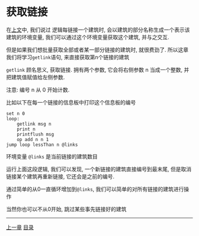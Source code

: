 # 获取链接
在[上文](./06-env-vars.md)中,
我们说过 逻辑每链接一个建筑时, 会以建筑的部分名称生成一个表示该建筑的环境变量,
我们可以通过这个环境变量获取这个建筑, 并与之交互.

但是如果我们想批量获取全部或者某一部分链接的建筑时, 就很费劲了.
所以这章我们将学习`getlink`语句, 来直接获取第n个链接的建筑

`getlink` 顾名思义, 获取链接. 拥有两个参数,
它会将右侧参数 n 当成一个整数, 并把建筑值赋值给左侧参数.

注意: 编号 n 从 0 开始计数.

比如以下在每一个链接的信息板中打印这个信息板的编号

```
set n 0
loop:
    getlink msg n
    print n
    printflush msg
    op add n n 1
jump loop lessThan n @links
```

环境变量 `@links` 是当前链接的建筑数目

运行上面这段逻辑, 我们可以发现, 一个新链接的建筑直接编号到最末尾,
但是取消链接某个建筑再重新链接, 它还会是之前的编号.

通过简单的从0一直循环增加到`@links`, 我们可以简单的对所有链接的建筑进行操作

当然你也可以不从0开始, 跳过某些事先链接好的建筑


---
[上一章](./06-env-vars.md)
[目录](./README.md)
